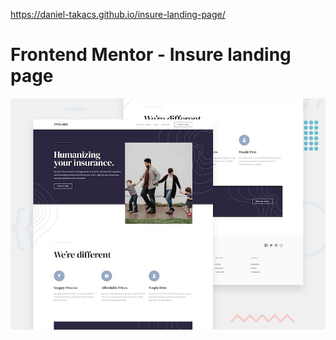 https://daniel-takacs.github.io/insure-landing-page/

# Frontend Mentor - Insure landing page

![Design preview for the Insure landing page coding challenge](./src/Components/images/desktop-preview.jpg)